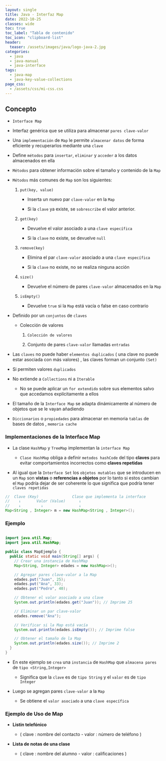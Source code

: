 ```yaml
---
layout: single
title: Java - Interfaz Map
date: 2022-10-25
classes: wide
toc: true
toc_label: "Tabla de contenido"
toc_icon: "clipboard-list"
header:
  teaser: /assets/images/java/logo-java-2.jpg
categories:
  - java
  - java-manual
  - java-interface
tags:
  - java-map
  - java-key-value-collections 
page_css: 
  - /assets/css/mi-css.css
---
```


## Concepto

* ``Interface Map``

* Interfaz genérica que se utiliza para almacenar ``pares clave-valor``

* Una ``implementación`` de ``Map`` le permite ``almacenar datos`` de forma eficiente y recuperarlos mediante una ``clave``

* Define ``métodos`` para ``insertar``, ``eliminar`` y ``acceder`` a los datos almacenados en ella

* ``Métodos`` para obtener información sobre el tamaño y contenido de la ``Map``

* ``Métodos`` más comunes de ``Map`` son los siguientes:

  1. ``put(key, value)``
  
      * Inserta un nuevo par ``clave-valor`` en la ``Map``

      * Si la ``clave`` ya existe, se ``sobrescribe`` el valor anterior.

  2. ``get(key)``
  
      * Devuelve el valor asociado a una ``clave específica``

      * Si la ``clave`` no existe, se devuelve ``null``

  3. ``remove(key)``

      * Elimina el par ``clave-valor`` asociado a una ``clave específica``

      * Si la ``clave`` no existe, no se realiza ninguna acción

  4. ``size()``
  
      * Devuelve el número de pares ``clave-valor`` almacenados en la ``Map``

  5. ``isEmpty()``
  
      * Devuelve ``true`` si la ``Map`` está vacía o false en caso contrario

* Definido por un ``conjuntos`` de ``claves``

  * Colección de valores

    1. ``Colección de valores``

    2. Conjunto de pares ``clave-valor`` llamadas ``entradas``

* Las ``claves`` no puede haber ``elementos duplicados`` ( una clave no puede estar asociada con más valores) , las claves forman un conjunto ``(Set)``

* Si permiten valores ``duplicados``

* No extiende a ``Collections`` ni a ``Iterable``

  * No se puede aplicar un ``for extendido`` sobre sus elementos salvo que accedamos explícitamente a ellos

* El tamaño de la ``Interface Map`` se adapta dinámicamente al número de objetos que se le vayan añadiendo  

* ``Diccionarios`` o ``propiedades`` para almacenar en memoria ``tablas`` de bases de datos , ``memoria cache``

### Implementaciones de la Interface Map

* La clase ``HashMap`` y ``TreeMap`` implementan la ``interface Map``

  * ``Clase HashMap`` obliga a definir ``metodos hashCode`` del tipo **claves** para evitar comportamientos incorrectos como **claves repetidas**
  
* Al igual que la ``Interface Set`` los ``objetos mutables`` que se introducen en un ``Map`` son **vistas** o **referencias a objetos** por lo tanto si estos cambian el ``Map`` podría dejar de ser coherente lo que significa que podría tener ``claves repetidas``

```java
//  Clave (Key)               Clase que implementa la interface    
//    ↓       Valor (Value)      ↓
//    ↓         ↓                ↓
Map<String , Integer> m = new HashMap<String , Integer>();
```

### Ejemplo

```java

import java.util.Map;
import java.util.HashMap;

public class MapEjemplo {
  public static void main(String[] args) {
    // Crear una instancia de HashMap
    Map<String, Integer> edades = new HashMap<>();

    // Agregar pares clave-valor a la Map
    edades.put("Juan", 25);
    edades.put("Ana", 33);
    edades.put("Pedro", 40);

    // Obtener el valor asociado a una clave
    System.out.println(edades.get("Juan")); // Imprime 25

    // Eliminar un par clave-valor
    edades.remove("Ana");

    // Verificar si la Map está vacía
    System.out.println(edades.isEmpty()); // Imprime false

    // Obtener el tamaño de la Map
    System.out.println(edades.size()); // Imprime 2
  }
}
```

* En este ejemplo se ``crea`` una ``instancia`` de ``HashMap`` que ``almacena pares`` de ``tipo <String,Integer>``

  * Significa que la ``clave`` es de ``tipo String`` y el ``valor`` es de ``tipo Integer``

* Luego se agregan pares ``clave-valor`` a la ``Map``
  
  * Se obtiene el ``valor asociado`` a una ``clave específica``

### Ejemplo de Uso de Map

* **Listin telefónico**
  * ( clave : nombre del contacto - valor : número de teléfono )

* **Lista de notas de una clase**
  * ( clave : nombre del alumno - valor : calificaciones )
